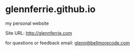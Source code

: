 # glennferrie.github.io

my personal website

Site URL: http://glennferrie.com

for questions or feedback email: glenn@bellmorecode.com
